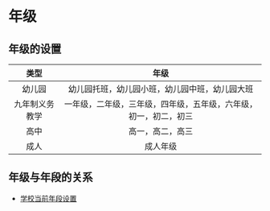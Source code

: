 # 年级

## 年级的设置

| 类型 | 年级 |
| :--: | :--: |
| 幼儿园 | 幼儿园托班，幼儿园小班，幼儿园中班，幼儿园大班 | 
| 九年制义务教学 | 一年级，二年级，三年级，四年级，五年级，六年级，初一，初二，初三 |
| 高中 | 高一，高二，高三 |
| 成人 | 成人年级 |

## 年级与年段的关系
* [学校当前年段设置](https://github.com/shchnmz/worklog/blob/master/software/doc/mx/nianduan.md#%E5%AD%A6%E6%A0%A1%E5%BD%93%E5%89%8D%E5%B9%B4%E6%AE%B5%E8%AE%BE%E7%BD%AE)

